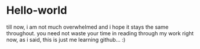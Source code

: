 # Hello-world
till now, i am not much overwhelmed and i hope it stays the same throughout. you need not waste your time in reading through my work right now, as i said, this is just me learning github... :)
